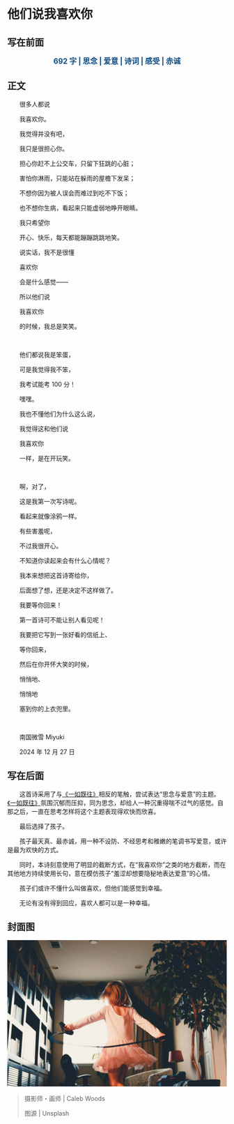 # 他们说我喜欢你

## 写在前面

<p style="color:#0f4c81; text-align:center; font-weight:bold; font-size:larger;">692 字 | 思念 | 爱意 | 诗词 | 感受 | 赤诚</p>

## 正文

　　很多人都说

　　我喜欢你。

　　我觉得并没有吧，

　　我只是很担心你。

　　担心你赶不上公交车，只留下狂跳的心脏；

　　害怕你淋雨，只能站在躲雨的屋檐下发呆；

　　不想你因为被人误会而难过到吃不下饭；

　　也不想你生病，看起来只能虚弱地睁开眼睛。

　　我只希望你

　　开心、快乐，每天都能蹦蹦跳跳地笑。

　　说实话，我不是很懂

　　喜欢你

　　会是什么感觉——

　　所以他们说

　　我喜欢你

　　的时候，我总是笑笑。

<br />

　　他们都说我是笨蛋，

　　可是我觉得我不笨，

　　我考试能考 100 分！

　　嘿嘿。

　　我也不懂他们为什么这么说，

　　我觉得这和他们说

　　我喜欢你

　　一样，是在开玩笑。

<br />

　　啊，对了，

　　这是我第一次写诗呢。

　　看起来就像涂鸦一样。

　　有些害羞呢，

　　不过我很开心。

　　不知道你读起来会有什么心情呢？

　　我本来想把这首诗寄给你，

　　后面想了想，还是决定不这样做了。

　　我要等你回来！

　　第一首诗可不能让别人看见呢！

　　我要把它写到一张好看的信纸上、

　　等你回来，

　　然后在你开怀大笑的时候，

　　悄悄地、

　　悄悄地

　　塞到你的上衣兜里。

<br />

　　南国微雪 Miyuki

　　2024 年 12 月 27 日

## 写在后面

　　这首诗采用了与[《一如既往》](https://mp.weixin.qq.com/s?__biz=Mzg5NTcwNjA4Nw==&mid=2247485007&idx=1&sn=3aa7f2a4153d976105d6361af4b4999e&scene=21#wechat_redirect)相反的笔触，尝试表达“思念与爱意”的主题。[《一如既往》](https://mp.weixin.qq.com/s?__biz=Mzg5NTcwNjA4Nw==&mid=2247485007&idx=1&sn=3aa7f2a4153d976105d6361af4b4999e&scene=21#wechat_redirect)氛围沉郁而压抑，同为思念，却给人一种沉重得喘不过气的感觉。自那之后，一直在思考怎样将这个主题表现得欢快而欣喜。

　　最后选择了孩子。

　　孩子最天真、最赤诚，用一种不设防、不经思考和稚嫩的笔调书写爱意，或许是最为欢快的方式。

　　同时，本诗刻意使用了明显的截断方式，在“我喜欢你”之类的地方截断，而在其他地方持续使用长句，意在模仿孩子“羞涩却想要隐秘地表达爱意”的心情。

　　孩子们或许不懂什么叫做喜欢，但他们能感觉到幸福。

　　无论有没有得到回应，喜欢人都可以是一种幸福。

## 封面图

![](https://raw.githubusercontent.com/TinySnow/GithubImageHosting/main/blog/articles/poems/caleb-woods-jYaImw-FQNI-unsplash.jpg)

> 摄影师・画师 | Caleb Woods
>
> 图源 | Unsplash